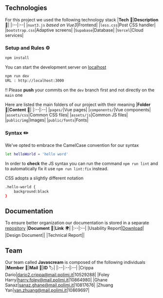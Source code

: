 ## Technologies
For this project we used the following technology stack
|**Tech** 🤖|**Description** 📗|
|:--|:--|
|`nuxt3.js` _based on Vue3_|Frontend|
|`less.css`|Post CSS handler|
|`bootstrap.css`|Adaptive screens|
|`Supabase`|Database|
|`Vercel`|Cloud services|

### Setup and Rules ⚙️
```bash
npm install
```
You can start the development server on [localhost](http://localhost:3000)
```bash
npm run dev
URL : http://localhost:3000
```
‼️ Please **push** your commits on the `dev` branch first and not directly on the `main` one

Here are listed the main folders of our project with their meaning
|**Folder** 📁|**Content** 🔦|
|:--|:--|
|`pages/`|Vue pages|
|`components/`|Vue components|
|`assets/css`|Common CSS files|
|`assets/js`|Common JS files|
|`public/img`|Images|
|`public/fonts`|Fonts|

### Syntax ✏️
We've opted to embrace the CamelCase convention for our syntax
```bash
let helloWorld = 'hello word'
```
In order to **check** the JS syntax you can run the command `npm run lint` and to automatically fix it use `npm run lint:fix` instead.


CSS adopts a slightly different notation
```bash
.hello-world {
    background:black
}
```
## Documentation 
To ensure better organization our documentation is stored in a separate [repository](https://github.com/AstroWLAN/HypermediaReports) 
|**Document** 📄|**Link** 🌍|
|:--|:--|
|Usability Report|[Download](https://github.com/AstroWLAN/HypermediaReports/blob/main/Deliverables/usabReport.pdf)|
|Design Document||
|Technical Report||

## Team 
Our team called **Javascream** is composed of the following individuals
|**Member** 👤|**Mail** 📨|**ID** 🏷️|
|:--|:--|:--|
|Crippa Dario|dario2.crippa@mail.polimi.it|10529288|
|Foley Harry|harry.foley@mail.polimi.it|10864980|
|Ghane Sanaz|sanaz.ghane@mail.polimi.it|10817676|
|Zhuang Yan|yan.zhuang@mail.polimi.it|10869697|


